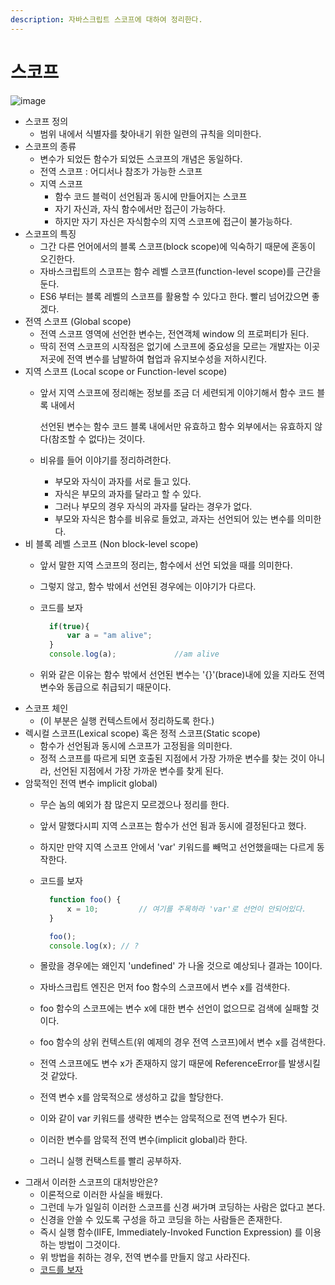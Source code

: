 ```yaml
---
description: 자바스크립트 스코프에 대하여 정리한다.
---
```


# 스코프

![image](https://user-images.githubusercontent.com/16012504/64956020-a3836e00-d8c4-11e9-9556-a50209cb5887.png)

* 스코프 정의
  * 범위 내에서 식별자를 찾아내기 위한 일련의 규칙을 의미한다. 
* 스코프의 종류
  * 변수가 되었든 함수가 되었든 스코프의 개념은 동일하다.
  * 전역 스코프 : 어디서나 참조가 가능한 스코프
  * 지역 스코프
    * 함수 코드 블럭이 선언됨과 동시에 만들어지는 스코프
    * 자기 자신과, 자식 함수에서만 접근이 가능하다.
    * 하지만 자기 자신은 자식함수의 지역 스코프에 접근이 불가능하다.
* 스코프의 특징
  * 그간 다른 언어에서의 블록 스코프\(block scope\)에 익숙하기 때문에 혼동이 오긴한다.
  * 자바스크립트의 스코프는 함수 레벨 스코프\(function-level scope\)를 근간을 둔다.    
  * ES6 부터는 블록 레벨의 스코프를 활용할 수 있다고 한다. 빨리 넘어갔으면 좋겠다.
* 전역 스코프 \(Global scope\)
  * 전역 스코프 영역에 선언한 변수는, 전연객체 window 의 프로퍼티가 된다.
  * 딱히 전역 스코프의 시작점은 없기에 스코프에 중요성을 모르는 개발자는 이곳 저곳에 전역 변수를 남발하여 협업과 유지보수성을 저하시킨다.
* 지역 스코프 \(Local scope or Function-level scope\)
  * 앞서 지역 스코프에 정리해논 정보를 조금 더 세련되게 이야기해서 함수 코드 블록 내에서   

    선언된 변수는 함수 코드 블록 내에서만 유효하고 함수 외부에서는 유효하지 않다\(참조할 수 없다\)는 것이다.

  * 비유를 들어 이야기를 정리하려한다.
    * 부모와 자식이 과자를 서로 들고 있다.
    * 자식은 부모의 과자를 달라고 할 수 있다.
    * 그러나 부모의 경우 자식의 과자를 달라는 경우가 없다.
    * 부모와 자식은 함수를 비유로 들었고, 과자는 선언되어 있는 변수를 의미한다.  
* 비 블록 레벨 스코프 \(Non block-level scope\)
  * 앞서 말한 지역 스코프의 정리는, 함수에서 선언 되었을 때를 의미한다.
  * 그렇지 않고, 함수 밖에서 선언된 경우에는 이야기가 다르다.
  * 코드를 보자

    ```javascript
      if(true){
          var a = "am alive";
      }
      console.log(a);             //am alive
    ```

  * 위와 같은 이유는 함수 밖에서 선언된 변수는 '{}'\(brace\)내에 있을 지라도 전역 변수와 동급으로 취급되기 때문이다.   
* 스코프 체인
  * \(이 부분은 실행 컨텍스트에서 정리하도록 한다.\)
* 렉시컬 스코프\(Lexical scope\) 혹은 정적 스코프\(Static scope\)
  * 함수가 선언됨과 동시에 스코프가 고정됨을 의미한다.
  * 정적 스코프를 따르게 되면 호출된 지점에서 가장 가까운 변수를 찾는 것이 아니라, 선언된 지점에서 가장 가까운 변수를 찾게 된다.
* 암묵적인 전역 변수 implicit global\)
  * 무슨 놈의 예외가 참 많은지 모르겠으나 정리를 한다.
  * 앞서 말했다시피 지역 스코프는 함수가 선언 됨과 동시에 결정된다고 했다.
  * 하지만 만약 지역 스코프 안에서 'var' 키워드를 빼먹고 선언했을때는 다르게 동작한다.
  * 코드를 보자

    ```javascript
      function foo() {
          x = 10;         // 여기를 주목하라 'var'로 선언이 안되어있다.
      }

      foo();
      console.log(x); // ?
    ```

  * 몰랐을 경우에는 왜인지 'undefined' 가 나올 것으로 예상되나 결과는 10이다.
  * 자바스크립트 엔진은 먼저 foo 함수의 스코프에서 변수 x를 검색한다.   
  * foo 함수의 스코프에는 변수 x에 대한 변수 선언이 없으므로 검색에 실패할 것이다.
  * foo 함수의 상위 컨텍스트\(위 예제의 경우 전역 스코프\)에서 변수 x를 검색한다.
  * 전역 스코프에도 변수 x가 존재하지 않기 때문에 ReferenceError를 발생시킬 것 같았다.
  * 전역 변수 x를 암묵적으로 생성하고 값을 할당한다. 
  * 이와 같이 var 키워드를 생략한 변수는 암묵적으로 전역 변수가 된다. 
  * 이러한 변수를 암묵적 전역 변수\(implicit global\)라 한다.
  * 그러니 실행 컨택스트를 빨리 공부하자.   
* 그래서 이러한 스코프의 대처방안은?
  * 이론적으로 이러한 사실을 배웠다.
  * 그런데 누가 일일히 이러한 스코프를 신경 써가며 코딩하는 사람은 없다고 본다.
  * 신경을 안쓸 수 있도록 구성을 하고 코딩을 하는 사람들은 존재한다.
  * 즉시 실행 함수\(IIFE, Immediately-Invoked Function Expression\) 를 이용하는 방법이 그것이다.
  * 위 방법을 취하는 경우, 전역 변수를 만들지 않고 사라진다.
  * [코드를 보자](https://github.com/GodChiken/StudyES5/blob/master/src/main/resources/static/scope/scope.js)

